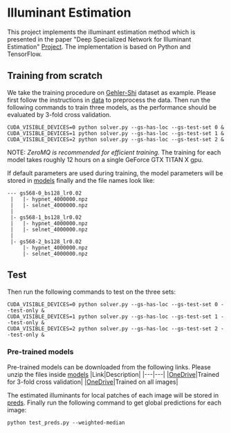 [//]: <links>
[proj]: http://mmlab.ie.cuhk.edu.hk/projects/illuminant_estimation.html
[gs568]: http://www.cs.sfu.ca/~colour/data/shi_gehler/
[data]: ./data/
[models]: ./models/
[preds]: ./preds/ 
[pretrained_3fd]: https://mycuhk-my.sharepoint.com/:u:/g/personal/1155067722_link_cuhk_edu_hk/Ee4oEhBopxxMka2XXHjkjsoBTvqAGL6-oBqOzwVtSD4whg?e=27AiVW
[pretrained_all]: https://mycuhk-my.sharepoint.com/:u:/g/personal/1155067722_link_cuhk_edu_hk/EX-CcOPFjwJOvMoWaNzxrFcBmuigT-UHOgnBrH3tZ6aeZw?e=aDth61

# Illuminant Estimation

This project implements the illuminant estimation method which is presented in the paper "Deep Specialized Network for Illuminant Estimation" [Project][proj]. The implementation is based on Python and TensorFlow.

## Training from scratch

We take the training procedure on [Gehler-Shi][gs568] dataset as example. Please first follow the instructions in [data][data] to preprocess the data. Then run the following commands to train three models, as the performance should be evaluated by 3-fold cross validation.
```
CUDA_VISIBLE_DEVICES=0 python solver.py --gs-has-loc --gs-test-set 0 &
CUDA_VISIBLE_DEVICES=1 python solver.py --gs-has-loc --gs-test-set 1 &
CUDA_VISIBLE_DEVICES=2 python solver.py --gs-has-loc --gs-test-set 2 &
```

NOTE: *ZeroMQ is recommended for efficient training.* The training for each model takes roughly 12 hours on a single GeForce GTX TITAN X gpu.

If default parameters are used during training, the model parameters will be stored in [models][models] finally and the file names look like:
```
--- gs568-0_bs128_lr0.02
 |   |- hypnet_4000000.npz
 |   |- selnet_4000000.npz
 |
 |- gs568-1_bs128_lr0.02
 |   |- hypnet_4000000.npz
 |   |- selnet_4000000.npz
 |
 |- gs568-2_bs128_lr0.02
     |- hypnet_4000000.npz
     |- selnet_4000000.npz
```

## Test

Then run the following commands to test on the three sets:
```
CUDA_VISIBLE_DEVICES=0 python solver.py --gs-has-loc --gs-test-set 0 --test-only &
CUDA_VISIBLE_DEVICES=1 python solver.py --gs-has-loc --gs-test-set 1 --test-only &
CUDA_VISIBLE_DEVICES=2 python solver.py --gs-has-loc --gs-test-set 2 --test-only &
```
### Pre-trained models
Pre-trained models can be downloaded from the following links. Please unzip the files inside [models][models]
|Link|Description|
|---|---|
|[OneDrive][pretrained_3fd]|Trained for 3-fold cross validation|
|[OneDrive][pretrained_all]|Trained on all images|

The estimated illuminants for local patches of each image will be stored in [preds][preds]. Finally run the following command to get global predictions for each image:
```
python test_preds.py --weighted-median
```

